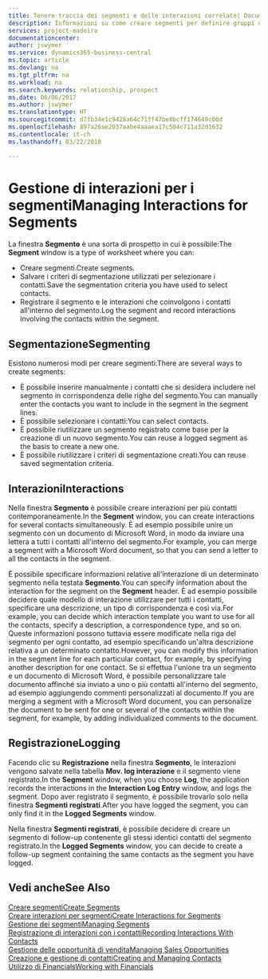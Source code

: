 ```yaml
---
title: Tenere traccia dei segmenti e delle interazioni correlate| Documenti Microsoft
description: Informazioni su come creare segmenti per definire gruppi di contatti e specificare delle interazioni per i segmenti.
services: project-madeira
documentationcenter: 
author: jswymer
ms.service: dynamics365-business-central
ms.topic: article
ms.devlang: na
ms.tgt_pltfrm: na
ms.workload: na
ms.search.keywords: relationship, prospect
ms.date: 06/06/2017
ms.author: jswymer
ms.translationtype: HT
ms.sourcegitcommit: d7fb34e1c9428a64c71ff47be8bcff174649c00d
ms.openlocfilehash: 897a26ae2037aabe4aaaea17c504c711a32d1632
ms.contentlocale: it-ch
ms.lasthandoff: 03/22/2018

---
```

# <a name="managing-interactions-for-segments"></a><span data-ttu-id="cb1f0-103">Gestione di interazioni per i segmenti</span><span class="sxs-lookup"><span data-stu-id="cb1f0-103">Managing Interactions for Segments</span></span>
<span data-ttu-id="cb1f0-104">La finestra **Segmento** è una sorta di prospetto in cui è possibile:</span><span class="sxs-lookup"><span data-stu-id="cb1f0-104">The **Segment** window is a type of worksheet where you can:</span></span>

* <span data-ttu-id="cb1f0-105">Creare segmenti.</span><span class="sxs-lookup"><span data-stu-id="cb1f0-105">Create segments.</span></span>
* <span data-ttu-id="cb1f0-106">Salvare i criteri di segmentazione utilizzati per selezionare i contatti.</span><span class="sxs-lookup"><span data-stu-id="cb1f0-106">Save the segmentation criteria you have used to select contacts.</span></span>
* <span data-ttu-id="cb1f0-107">Registrare il segmento e le interazioni che coinvolgono i contatti all'interno del segmento.</span><span class="sxs-lookup"><span data-stu-id="cb1f0-107">Log the segment and record interactions involving the contacts within the segment.</span></span>

## <a name="segmenting"></a><span data-ttu-id="cb1f0-108">Segmentazione</span><span class="sxs-lookup"><span data-stu-id="cb1f0-108">Segmenting</span></span>
<span data-ttu-id="cb1f0-109">Esistono numerosi modi per creare segmenti:</span><span class="sxs-lookup"><span data-stu-id="cb1f0-109">There are several ways to create segments:</span></span>

* <span data-ttu-id="cb1f0-110">È possibile inserire manualmente i contatti che si desidera includere nel segmento in corrispondenza delle righe del segmento.</span><span class="sxs-lookup"><span data-stu-id="cb1f0-110">You can manually enter the contacts you want to include in the segment in the segment lines.</span></span>
* <span data-ttu-id="cb1f0-111">È possibile selezionare i contatti:</span><span class="sxs-lookup"><span data-stu-id="cb1f0-111">You can select contacts.</span></span>
* <span data-ttu-id="cb1f0-112">È possibile riutilizzare un segmento registrato come base per la creazione di un nuovo segmento.</span><span class="sxs-lookup"><span data-stu-id="cb1f0-112">You can reuse a logged segment as the basis to create a new one.</span></span>
* <span data-ttu-id="cb1f0-113">È possibile riutilizzare i criteri di segmentazione creati.</span><span class="sxs-lookup"><span data-stu-id="cb1f0-113">You can reuse saved segmentation criteria.</span></span>

## <a name="interactions"></a><span data-ttu-id="cb1f0-114">Interazioni</span><span class="sxs-lookup"><span data-stu-id="cb1f0-114">Interactions</span></span>
<span data-ttu-id="cb1f0-115">Nella finestra **Segmento** è possibile creare interazioni per più contatti contemporaneamente.</span><span class="sxs-lookup"><span data-stu-id="cb1f0-115">In the **Segment** window, you can create interactions for several contacts simultaneously.</span></span> <span data-ttu-id="cb1f0-116">È ad esempio possibile unire un segmento con un documento di Microsoft Word, in modo da inviare una lettera a tutti i contatti all'interno del segmento.</span><span class="sxs-lookup"><span data-stu-id="cb1f0-116">For example, you can merge a segment with a Microsoft Word document, so that you can send a letter to all the contacts in the segment.</span></span>

<span data-ttu-id="cb1f0-117">È possibile specificare informazioni relative all'interazione di un determinato segmento nella testata **Segmento**.</span><span class="sxs-lookup"><span data-stu-id="cb1f0-117">You can specify information about the interaction for the segment on the **Segment** header.</span></span> <span data-ttu-id="cb1f0-118">È ad esempio possibile decidere quale modello di interazione utilizzare per tutti i contatti, specificare una descrizione, un tipo di corrispondenza e così via.</span><span class="sxs-lookup"><span data-stu-id="cb1f0-118">For example, you can decide which interaction template you want to use for all the contacts, specify a description, a correspondence type, and so on.</span></span> <span data-ttu-id="cb1f0-119">Queste informazioni possono tuttavia essere modificate nella riga del segmento per ogni contatto, ad esempio specificando un'altra descrizione relativa a un determinato contatto.</span><span class="sxs-lookup"><span data-stu-id="cb1f0-119">However, you can modify this information in the segment line for each particular contact, for example, by specifying another description for one contact.</span></span> <span data-ttu-id="cb1f0-120">Se si effettua l'unione tra un segmento e un documento di Microsoft Word, è possibile personalizzare tale documento affinché sia inviato a uno o più contatti all'interno del segmento, ad esempio aggiungendo commenti personalizzati al documento.</span><span class="sxs-lookup"><span data-stu-id="cb1f0-120">If you are merging a segment with a Microsoft Word document, you can personalize the document to be sent for one or several of the contacts within the segment, for example, by adding individualized comments to the document.</span></span>

## <a name="logging"></a><span data-ttu-id="cb1f0-121">Registrazione</span><span class="sxs-lookup"><span data-stu-id="cb1f0-121">Logging</span></span>
<span data-ttu-id="cb1f0-122">Facendo clic su **Registrazione** nella finestra **Segmento**, le interazioni vengono salvate nella tabella **Mov. log interazione** e il segmento viene registrato.</span><span class="sxs-lookup"><span data-stu-id="cb1f0-122">In the **Segment** window, when you choose **Log**, the application records the interactions in the **Interaction Log Entry** window, and logs the segment.</span></span> <span data-ttu-id="cb1f0-123">Dopo aver registrato il segmento, è possibile trovarlo solo nella finestra **Segmenti registrati**.</span><span class="sxs-lookup"><span data-stu-id="cb1f0-123">After you have logged the segment, you can only find it in the **Logged Segments** window.</span></span>

<span data-ttu-id="cb1f0-124">Nella finestra **Segmenti registrati**, è possibile decidere di creare un segmento di follow-up contenente gli stessi identici contatti del segmento registrato.</span><span class="sxs-lookup"><span data-stu-id="cb1f0-124">In the **Logged Segments** window, you can decide to create a follow-up segment containing the same contacts as the segment you have logged.</span></span>

## <a name="see-also"></a><span data-ttu-id="cb1f0-125">Vedi anche</span><span class="sxs-lookup"><span data-stu-id="cb1f0-125">See Also</span></span>
[<span data-ttu-id="cb1f0-126">Creare segmenti</span><span class="sxs-lookup"><span data-stu-id="cb1f0-126">Create Segments</span></span>](marketing-how-create-segment.md)  
[<span data-ttu-id="cb1f0-127">Creare interazioni per segmenti</span><span class="sxs-lookup"><span data-stu-id="cb1f0-127">Create Interactions for Segments</span></span>](marketing-how-create-interactions.md)  
[<span data-ttu-id="cb1f0-128">Gestione dei segmenti</span><span class="sxs-lookup"><span data-stu-id="cb1f0-128">Managing Segments</span></span>](marketing-segments.md)  
[<span data-ttu-id="cb1f0-129">Registrazione di interazioni con i contatti</span><span class="sxs-lookup"><span data-stu-id="cb1f0-129">Recording Interactions With Contacts</span></span>](marketing-interactions.md)  
[<span data-ttu-id="cb1f0-130">Gestione delle opportunità di vendita</span><span class="sxs-lookup"><span data-stu-id="cb1f0-130">Managing Sales Opportunities</span></span>](marketing-manage-sales-opportunities.md)  
[<span data-ttu-id="cb1f0-131">Creazione e gestione di contatti</span><span class="sxs-lookup"><span data-stu-id="cb1f0-131">Creating and Managing Contacts</span></span>](marketing-contacts.md)  
[<span data-ttu-id="cb1f0-132">Utilizzo di Financials</span><span class="sxs-lookup"><span data-stu-id="cb1f0-132">Working with Financials</span></span>](ui-work-product.md)

